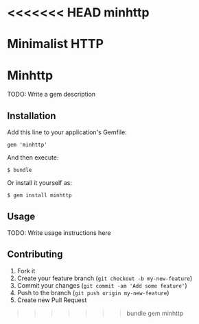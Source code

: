 <<<<<<< HEAD
minhttp
=======

Minimalist HTTP
=======
# Minhttp

TODO: Write a gem description

## Installation

Add this line to your application's Gemfile:

    gem 'minhttp'

And then execute:

    $ bundle

Or install it yourself as:

    $ gem install minhttp

## Usage

TODO: Write usage instructions here

## Contributing

1. Fork it
2. Create your feature branch (`git checkout -b my-new-feature`)
3. Commit your changes (`git commit -am 'Add some feature'`)
4. Push to the branch (`git push origin my-new-feature`)
5. Create new Pull Request
>>>>>>> bundle gem minhttp
